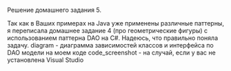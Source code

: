 Решение домашнего задания 5.

Так как в Ваших примерах на Java уже применены различные паттерны, я переписала домашнее задание 4
(про геометрические фигуры) с использованием паттерна DAO на C#. Надеюсь, что правильно поняла задачу.
diagram - диаграмма зависимостей классов и интерфейса по DAO модели на моем коде
code_screenshot - на случай, если у вас не установлена Visual Studio
